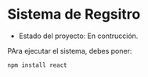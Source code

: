 <h1> Sistema de Regsitro</h1>

- Estado del proyecto: En contrucción.

PAra ejecutar el sistema, debes poner:

```npm install react```
